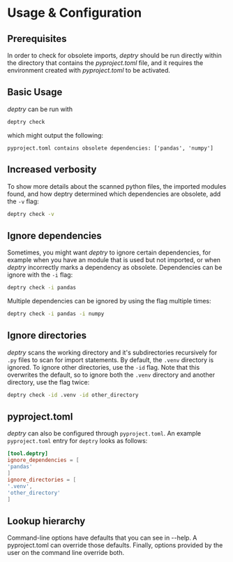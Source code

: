# Usage & Configuration

## Prerequisites

In order to check for obsolete imports, _deptry_ should be run directly within the directory that contains the _pyproject.toml_ file, and it requires the environment created with _pyproject.toml_ to be activated.

## Basic Usage

_deptry_ can be run with

```sh
deptry check
```

which might output the following:

```
pyproject.toml contains obsolete dependencies: ['pandas', 'numpy']
```

## Increased verbosity

To show more details about the scanned python files, the imported modules found, and how deptry determined which dependencies are obsolete, add the `-v` flag:

```sh
deptry check -v
```

## Ignore dependencies

Sometimes, you might want _deptry_ to ignore certain dependencies, for example when you have an module that is used but not imported, or when _deptry_
incorrectly marks a dependency as obsolete. Dependencies can be ignore with the `-i` flag:

```sh
deptry check -i pandas
```

Multiple dependencies can be ignored by using the flag multiple times:

```sh
deptry check -i pandas -i numpy
```

## Ignore directories

_deptry_ scans the working directory and it's subdirectories recursively for `.py` files to scan for import statements. By default,
the `.venv` directory is ignored. To ignore other directories, use the `-id` flag. Note that this overwrites the default, so to ignore
both the `.venv` directory and another directory, use the flag twice:

```sh
deptry check -id .venv -id other_directory
```

## pyproject.toml

_deptry_ can also be configured through `pyproject.toml`. An example `pyproject.toml` entry for `deptry` looks as follows:

```toml
[tool.deptry]
ignore_dependencies = [
'pandas'
]
ignore_directories = [
'.venv',
'other_directory'
]
```

## Lookup hierarchy

Command-line options have defaults that you can see in --help. A pyproject.toml can override those defaults. Finally, options provided by the user on the command line override both.
